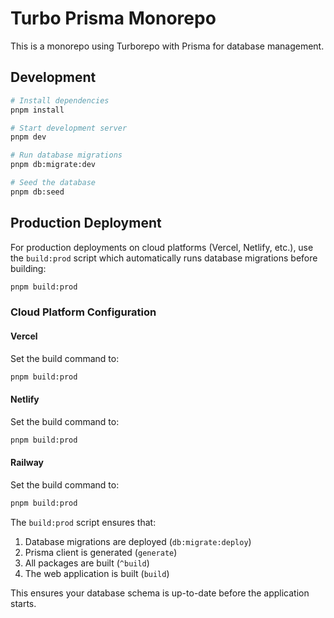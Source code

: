 # Turbo Prisma Monorepo

This is a monorepo using Turborepo with Prisma for database management.

## Development

```bash
# Install dependencies
pnpm install

# Start development server
pnpm dev

# Run database migrations
pnpm db:migrate:dev

# Seed the database
pnpm db:seed
```

## Production Deployment

For production deployments on cloud platforms (Vercel, Netlify, etc.), use the `build:prod` script which automatically runs database migrations before building:

```bash
pnpm build:prod
```

### Cloud Platform Configuration

#### Vercel

Set the build command to:

```bash
pnpm build:prod
```

#### Netlify

Set the build command to:

```bash
pnpm build:prod
```

#### Railway

Set the build command to:

```bash
pnpm build:prod
```

The `build:prod` script ensures that:

1. Database migrations are deployed (`db:migrate:deploy`)
2. Prisma client is generated (`generate`)
3. All packages are built (`^build`)
4. The web application is built (`build`)

This ensures your database schema is up-to-date before the application starts.
